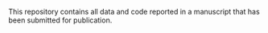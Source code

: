 This repository contains all data and code reported in a manuscript that has been submitted for publication.
